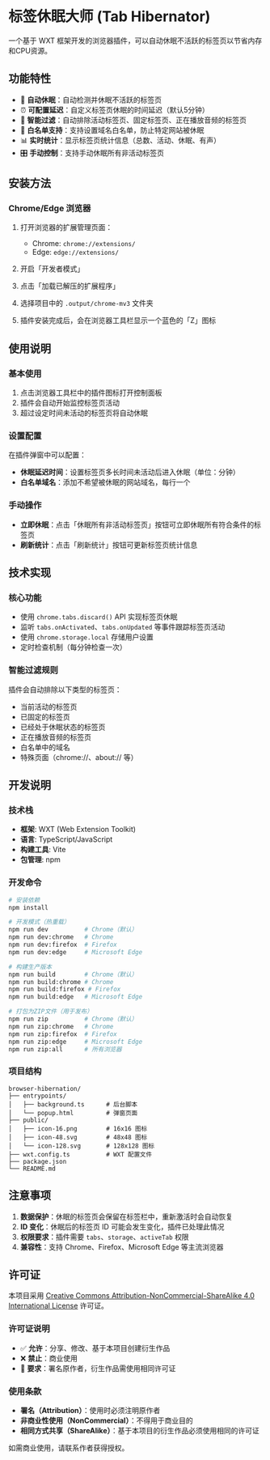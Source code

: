 # 标签休眠大师 (Tab Hibernator)

一个基于 WXT 框架开发的浏览器插件，可以自动休眠不活跃的标签页以节省内存和CPU资源。

## 功能特性

- 🛌 **自动休眠**：自动检测并休眠不活跃的标签页
- ⏰ **可配置延迟**：自定义标签页休眠的时间延迟（默认5分钟）
- 🎯 **智能过滤**：自动排除活动标签页、固定标签页、正在播放音频的标签页
- 📝 **白名单支持**：支持设置域名白名单，防止特定网站被休眠
- 📊 **实时统计**：显示标签页统计信息（总数、活动、休眠、有声）
- 🎛️ **手动控制**：支持手动休眠所有非活动标签页

## 安装方法

### Chrome/Edge 浏览器

1. 打开浏览器的扩展管理页面：
   - Chrome: `chrome://extensions/`
   - Edge: `edge://extensions/`

2. 开启「开发者模式」

3. 点击「加载已解压的扩展程序」

4. 选择项目中的 `.output/chrome-mv3` 文件夹

5. 插件安装完成后，会在浏览器工具栏显示一个蓝色的「Z」图标

## 使用说明

### 基本使用

1. 点击浏览器工具栏中的插件图标打开控制面板
2. 插件会自动开始监控标签页活动
3. 超过设定时间未活动的标签页将自动休眠

### 设置配置

在插件弹窗中可以配置：

- **休眠延迟时间**：设置标签页多长时间未活动后进入休眠（单位：分钟）
- **白名单域名**：添加不希望被休眠的网站域名，每行一个

### 手动操作

- **立即休眠**：点击「休眠所有非活动标签页」按钮可立即休眠所有符合条件的标签页
- **刷新统计**：点击「刷新统计」按钮可更新标签页统计信息

## 技术实现

### 核心功能

- 使用 `chrome.tabs.discard()` API 实现标签页休眠
- 监听 `tabs.onActivated`、`tabs.onUpdated` 等事件跟踪标签页活动
- 使用 `chrome.storage.local` 存储用户设置
- 定时检查机制（每分钟检查一次）

### 智能过滤规则

插件会自动排除以下类型的标签页：
- 当前活动的标签页
- 已固定的标签页
- 已经处于休眠状态的标签页
- 正在播放音频的标签页
- 白名单中的域名
- 特殊页面（chrome://、about:// 等）

## 开发说明

### 技术栈

- **框架**: WXT (Web Extension Toolkit)
- **语言**: TypeScript/JavaScript
- **构建工具**: Vite
- **包管理**: npm

### 开发命令

```bash
# 安装依赖
npm install

# 开发模式（热重载）
npm run dev          # Chrome（默认）
npm run dev:chrome   # Chrome
npm run dev:firefox  # Firefox
npm run dev:edge     # Microsoft Edge

# 构建生产版本
npm run build        # Chrome（默认）
npm run build:chrome # Chrome
npm run build:firefox # Firefox
npm run build:edge   # Microsoft Edge

# 打包为ZIP文件（用于发布）
npm run zip          # Chrome（默认）
npm run zip:chrome   # Chrome
npm run zip:firefox  # Firefox
npm run zip:edge     # Microsoft Edge
npm run zip:all      # 所有浏览器
```

### 项目结构

```
browser-hibernation/
├── entrypoints/
│   ├── background.ts      # 后台脚本
│   └── popup.html         # 弹窗页面
├── public/
│   ├── icon-16.png        # 16x16 图标
│   ├── icon-48.svg        # 48x48 图标
│   └── icon-128.svg       # 128x128 图标
├── wxt.config.ts          # WXT 配置文件
├── package.json
└── README.md
```

## 注意事项

1. **数据保护**：休眠的标签页会保留在标签栏中，重新激活时会自动恢复
2. **ID 变化**：休眠后的标签页 ID 可能会发生变化，插件已处理此情况
3. **权限要求**：插件需要 `tabs`、`storage`、`activeTab` 权限
4. **兼容性**：支持 Chrome、Firefox、Microsoft Edge 等主流浏览器

## 许可证

本项目采用 [Creative Commons Attribution-NonCommercial-ShareAlike 4.0 International License](https://creativecommons.org/licenses/by-nc-sa/4.0/) 许可证。

### 许可证说明

- ✅ **允许**：分享、修改、基于本项目创建衍生作品
- ❌ **禁止**：商业使用
- 📝 **要求**：署名原作者，衍生作品需使用相同许可证

### 使用条款

- **署名（Attribution）**：使用时必须注明原作者
- **非商业性使用（NonCommercial）**：不得用于商业目的
- **相同方式共享（ShareAlike）**：基于本项目的衍生作品必须使用相同的许可证

如需商业使用，请联系作者获得授权。